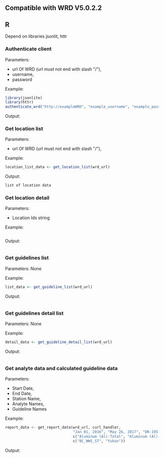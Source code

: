 ## Compatible with WRD V5.0.2.2

## R
Depend on libraries jsonlit, httr
### Authenticate client
Parameters: 
- url Of WRD (url must not end with slash "/"), 
- username, 
- password

Example: 
```R
library(jsonlite)
library(httr)
authenticate_wrd("http://exampleWRD", "example_username", "example_password")
```
Output:

### Get location list
Parameters: 
- url Of WRD (url must not end with slash "/"), 

Example: 
```R
location_list_data <- get_location_list(wrd_url)
```
Output: 
```R
list of location data
```

### Get location detail
Parameters: 
- Location Ids string

Example: 
```R

```
Output: 
```R

```

### Get guidelines list
Parameters: None

Example: 
```R
list_data <- get_guideline_list(wrd_url)
```
Output: 
```R

```

### Get guidelines detail list
Parameters: None

Example: 
```R
detail_data <- get_guideline_detail_list(wrd_url)
```
Output: 
```json

```

### Get analyte data and calculated guideline data
Parameters: 
- Start Date, 
- End Date, 
- Station Name, 
- Analyte Names, 
- Guideline Names

Example: 
```python
report_data <- get_report_data(wrd_url, curl_handler, 
                               "Jan 01, 2016", "May 26, 2017", "DR-195.8", 
                               c("Aluminum (Al)-Total", "Aluminum (Al)-Dissolved"), 
                               c("BC_WWS_ST", "Yukon"))
```
Output: